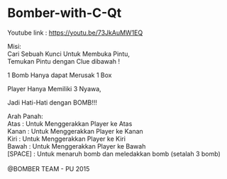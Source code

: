 # Bomber-with-C-Qt

Youtube link : https://youtu.be/73JkAuMW1EQ

Misi: <br>
Cari Sebuah Kunci Untuk Membuka Pintu, <br>
Temukan Pintu dengan Clue dibawah ! <br>

1 Bomb Hanya dapat Merusak 1 Box

Player Hanya Memiliki 3 Nyawa,

Jadi Hati-Hati dengan BOMB!!!

Arah Panah:<br>
Atas		: Untuk Menggerakkan Player ke Atas<br>
Kanan		: Untuk Menggerakkan Player ke Kanan<br>
Kiri		: Untuk Menggerakkan Player ke Kiri<br>
Bawah		: Untuk Menggerakkan Player ke Bawah<br>
[SPACE]		: Untuk menaruh bomb dan meledakkan bomb (setalah 3 bomb)<br>
<br>
@BOMBER TEAM - PU 2015